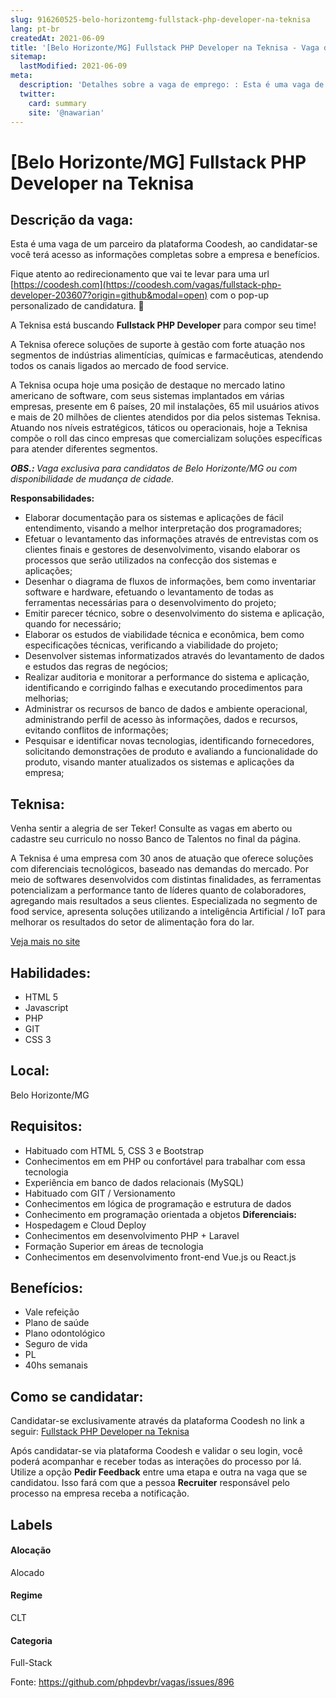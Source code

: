 ```yaml
---
slug: 916260525-belo-horizontemg-fullstack-php-developer-na-teknisa
lang: pt-br
createdAt: 2021-06-09
title: '[Belo Horizonte/MG] Fullstack PHP Developer na Teknisa - Vaga de Emprego'
sitemap:
  lastModified: 2021-06-09
meta:
  description: 'Detalhes sobre a vaga de emprego: : Esta é uma vaga de um parceiro da plataforma Coodesh, ao candidatar-se você terá acesso as informações completas sobre a empresa e benefícios.  Fique atento ao redirecionamento que vai te levar para uma url [https://coodesh.com](https://coodesh.com/vagas/fullstack-php-developer-203607?origin=github&modal=open) com o pop-up personalizado de candidatura. 👋 <p>A Teknisa está buscando <strong>Fullstack PHP Developer</strong> para compor seu time!</p> <p>A Teknisa oferece soluções de suporte à gestão com forte atuação nos segmentos de indústrias alimentícias, químicas e farmacêuticas, atendendo todos os canais ligados ao mercado de food service.</p> <p>A Teknisa ocupa hoje uma posição de destaque no mercado latino americano de software, com seus sistemas implantados em várias empresas, presente em 6 países, 20 mil instalações, 65 mil usuários ativos e mais de 20 milhões de clientes atendidos por dia pelos sistemas Teknisa. Atuando nos níveis estratégicos, táticos ou operacionais, hoje a Teknisa compõe o roll das cinco empresas que comercializam soluções específicas para atender diferentes segmentos.&nbsp;</p> <p><strong><em>OBS.: </em></strong><em>Vaga exclusiva para candidatos de Belo Horizonte/MG ou com disponibilidade de mudança de cidade.</em></p> <p><strong>Responsabilidades:</strong></p> <ul> <li>Elaborar documentação para os sistemas e aplicações de fácil entendimento, visando a melhor interpretação dos programadores;</li> <li>Efetuar o levantamento das informações através de entrevistas com os clientes finais e gestores de desenvolvimento, visando elaborar os processos que serão utilizados na confecção dos sistemas e aplicações;</li> <li>Desenhar o diagrama de fluxos de informações, bem como inventariar software e hardware, efetuando o levantamento de todas as ferramentas necessárias para o desenvolvimento do projeto;</li> <li>Emitir parecer técnico, sobre o desenvolvimento do sistema e aplicação, quando for necessário;</li> <li>Elaborar os estudos de viabilidade técnica e econômica, bem como especificações técnicas, verificando a viabilidade do projeto;</li> <li>Desenvolver sistemas informatizados através do levantamento de dados e estudos das regras de negócios;</li> <li>Realizar auditoria e monitorar a performance do sistema e aplicação, identificando e corrigindo falhas e executando procedimentos para melhorias;</li> <li>Administrar os recursos de banco de dados e ambiente operacional, administrando perfil de acesso às informações, dados e recursos, evitando conflitos de informações;</li> <li>Pesquisar e identificar novas tecnologias, identificando fornecedores, solicitando demonstrações de produto e avaliando a funcionalidade do produto, visando manter atualizados os sistemas e aplicações da empresa;</li> </ul>'
  twitter:
    card: summary
    site: '@nawarian'
---
```


# [Belo Horizonte/MG] Fullstack PHP Developer na Teknisa

## Descrição da vaga: 
Esta é uma vaga de um parceiro da plataforma Coodesh, ao candidatar-se você terá acesso as informações completas sobre a empresa e benefícios.


Fique atento ao redirecionamento que vai te levar para uma url [https://coodesh.com](https://coodesh.com/vagas/fullstack-php-developer-203607?origin=github&modal=open) com o pop-up personalizado de candidatura. 👋
<p>A Teknisa está buscando  <strong>Fullstack PHP Developer</strong> para compor seu time!</p>
<p>A Teknisa oferece soluções de suporte à gestão com forte atuação nos segmentos de indústrias alimentícias, químicas e farmacêuticas, atendendo todos os canais ligados ao mercado de food service.</p>
<p>A Teknisa ocupa hoje uma posição de destaque no mercado latino americano de software, com seus sistemas implantados em várias empresas, presente em 6 países, 20 mil instalações, 65 mil usuários ativos e mais de 20 milhões de clientes atendidos por dia pelos sistemas Teknisa. Atuando nos níveis estratégicos, táticos ou operacionais, hoje a Teknisa compõe o roll das cinco empresas que comercializam soluções específicas para atender diferentes segmentos.&nbsp;</p>
<p><strong><em>OBS.: </em></strong><em>Vaga exclusiva para candidatos de Belo Horizonte/MG ou com disponibilidade de mudança de cidade.</em></p>
<p><strong>Responsabilidades:</strong></p>
<ul>
<li>Elaborar documentação para os sistemas e aplicações de fácil entendimento, visando a melhor interpretação dos programadores;</li>
<li>Efetuar o levantamento das informações através de entrevistas com os clientes finais e gestores de desenvolvimento, visando elaborar os processos que serão utilizados na confecção dos sistemas e aplicações;</li>
<li>Desenhar o diagrama de fluxos de informações, bem como inventariar software e hardware, efetuando o levantamento de todas as ferramentas necessárias para o desenvolvimento do projeto;</li>
<li>Emitir parecer técnico, sobre o desenvolvimento do sistema e aplicação, quando for necessário;</li>
<li>Elaborar os estudos de viabilidade técnica e econômica, bem como especificações técnicas, verificando a viabilidade do projeto;</li>
<li>Desenvolver sistemas informatizados através do levantamento de dados e estudos das regras de negócios;</li>
<li>Realizar auditoria e monitorar a performance do sistema e aplicação, identificando e corrigindo falhas e executando procedimentos para melhorias;</li>
<li>Administrar os recursos de banco de dados e ambiente operacional, administrando perfil de acesso às informações, dados e recursos, evitando conflitos de informações;</li>
<li>Pesquisar e identificar novas tecnologias, identificando fornecedores, solicitando demonstrações de produto e avaliando a funcionalidade do produto, visando manter atualizados os sistemas e aplicações da empresa;</li>
</ul>

## Teknisa: 
 <p>Venha sentir a alegria de ser Teker! Consulte as vagas em aberto ou cadastre seu curriculo no nosso Banco de Talentos no final da página.</p>

<p>A Teknisa é uma empresa com 30 anos de atuação que oferece soluções com diferenciais tecnológicos, baseado nas demandas do mercado. Por meio de softwares desenvolvidos com distintas finalidades, as ferramentas potencializam a performance tanto de líderes quanto de colaboradores, agregando mais resultados a seus clientes. Especializada no segmento de food service, apresenta soluções utilizando a inteligência Artificial / IoT para melhorar os resultados do setor de alimentação fora do lar.</p><a href='https://coodesh.com/empresas/teknisa'>Veja mais no site</a>

 ## Habilidades: 
 - HTML 5 
- Javascript 
- PHP 
- GIT 
- CSS 3
## Local: 
 Belo Horizonte/MG
## Requisitos: 
 - Habituado com HTML 5, CSS 3 e Bootstrap 
- Conhecimentos em em PHP ou confortável para trabalhar com essa tecnologia 
- Experiência em banco de dados relacionais (MySQL) 
- Habituado com GIT / Versionamento 
- Conhecimentos em lógica de programação e estrutura de dados 
- Conhecimento em programação orientada a objetos
**Diferenciais:** 
 - Hospedagem e Cloud Deploy 
- Conhecimentos em desenvolvimento PHP + Laravel 
- Formação Superior em áreas de tecnologia 
- Conhecimentos em desenvolvimento front-end Vue.js ou React.js
## Benefícios: 
 - Vale refeição 
- Plano de saúde 
- Plano odontológico 
- Seguro de vida 
- PL 
- 40hs semanais
## Como se candidatar:
Candidatar-se exclusivamente através da plataforma Coodesh no link a seguir: [Fullstack PHP Developer na Teknisa](https://coodesh.com/vagas/fullstack-php-developer-203607?origin=github&modal=open)


Após candidatar-se via plataforma Coodesh e validar o seu login, você poderá acompanhar e receber todas as interações do processo por lá. Utilize a opção <b>Pedir Feedback</b> entre uma etapa e outra na vaga que se candidatou. Isso fará com que a pessoa <b>Recruiter</b> responsável pelo processo na empresa receba a notificação.
## Labels
#### Alocação
Alocado
#### Regime
CLT
#### Categoria
Full-Stack

Fonte: https://github.com/phpdevbr/vagas/issues/896
